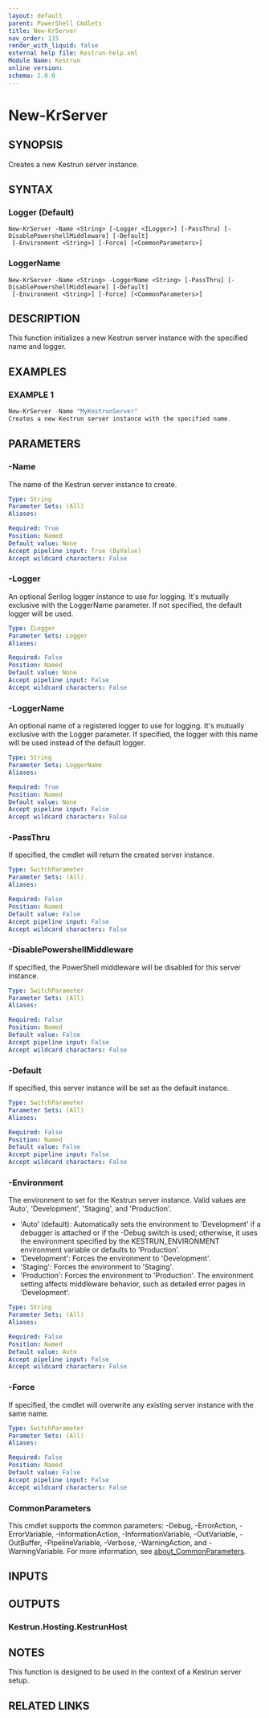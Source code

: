 ```yaml
---
layout: default
parent: PowerShell Cmdlets
title: New-KrServer
nav_order: 115
render_with_liquid: false
external help file: Kestrun-help.xml
Module Name: Kestrun
online version:
schema: 2.0.0
---
```


# New-KrServer

## SYNOPSIS
Creates a new Kestrun server instance.

## SYNTAX

### Logger (Default)
```
New-KrServer -Name <String> [-Logger <ILogger>] [-PassThru] [-DisablePowershellMiddleware] [-Default]
 [-Environment <String>] [-Force] [<CommonParameters>]
```

### LoggerName
```
New-KrServer -Name <String> -LoggerName <String> [-PassThru] [-DisablePowershellMiddleware] [-Default]
 [-Environment <String>] [-Force] [<CommonParameters>]
```

## DESCRIPTION
This function initializes a new Kestrun server instance with the specified name and logger.

## EXAMPLES

### EXAMPLE 1
```powershell
New-KrServer -Name "MyKestrunServer"
Creates a new Kestrun server instance with the specified name.
```

## PARAMETERS

### -Name
The name of the Kestrun server instance to create.

```yaml
Type: String
Parameter Sets: (All)
Aliases:

Required: True
Position: Named
Default value: None
Accept pipeline input: True (ByValue)
Accept wildcard characters: False
```

### -Logger
An optional Serilog logger instance to use for logging.
It's mutually exclusive with the LoggerName parameter.
If not specified, the default logger will be used.

```yaml
Type: ILogger
Parameter Sets: Logger
Aliases:

Required: False
Position: Named
Default value: None
Accept pipeline input: False
Accept wildcard characters: False
```

### -LoggerName
An optional name of a registered logger to use for logging.
It's mutually exclusive with the Logger parameter.
If specified, the logger with this name will be used instead of the default logger.

```yaml
Type: String
Parameter Sets: LoggerName
Aliases:

Required: True
Position: Named
Default value: None
Accept pipeline input: False
Accept wildcard characters: False
```

### -PassThru
If specified, the cmdlet will return the created server instance.

```yaml
Type: SwitchParameter
Parameter Sets: (All)
Aliases:

Required: False
Position: Named
Default value: False
Accept pipeline input: False
Accept wildcard characters: False
```

### -DisablePowershellMiddleware
If specified, the PowerShell middleware will be disabled for this server instance.

```yaml
Type: SwitchParameter
Parameter Sets: (All)
Aliases:

Required: False
Position: Named
Default value: False
Accept pipeline input: False
Accept wildcard characters: False
```

### -Default
If specified, this server instance will be set as the default instance.

```yaml
Type: SwitchParameter
Parameter Sets: (All)
Aliases:

Required: False
Position: Named
Default value: False
Accept pipeline input: False
Accept wildcard characters: False
```

### -Environment
The environment to set for the Kestrun server instance.
Valid values are 'Auto', 'Development', 'Staging', and 'Production'.
- 'Auto' (default): Automatically sets the environment to 'Development' if a debugger is attached or
    if the -Debug switch is used; otherwise, it uses the environment specified by the KESTRUN_ENVIRONMENT environment variable
    or defaults to 'Production'.
- 'Development': Forces the environment to 'Development'.
- 'Staging': Forces the environment to 'Staging'.
- 'Production': Forces the environment to 'Production'.
The environment setting affects middleware behavior, such as detailed error pages in 'Development'.

```yaml
Type: String
Parameter Sets: (All)
Aliases:

Required: False
Position: Named
Default value: Auto
Accept pipeline input: False
Accept wildcard characters: False
```

### -Force
If specified, the cmdlet will overwrite any existing server instance with the same name.

```yaml
Type: SwitchParameter
Parameter Sets: (All)
Aliases:

Required: False
Position: Named
Default value: False
Accept pipeline input: False
Accept wildcard characters: False
```

### CommonParameters
This cmdlet supports the common parameters: -Debug, -ErrorAction, -ErrorVariable, -InformationAction, -InformationVariable, -OutVariable, -OutBuffer, -PipelineVariable, -Verbose, -WarningAction, and -WarningVariable. For more information, see [about_CommonParameters](http://go.microsoft.com/fwlink/?LinkID=113216).

## INPUTS

## OUTPUTS

### Kestrun.Hosting.KestrunHost
## NOTES
This function is designed to be used in the context of a Kestrun server setup.

## RELATED LINKS
